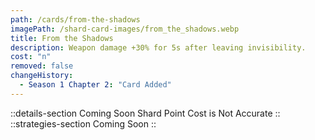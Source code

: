 ```yaml
---
path: /cards/from-the-shadows
imagePath: /shard-card-images/from_the_shadows.webp
title: From the Shadows
description: Weapon damage +30% for 5s after leaving invisibility.
cost: "n"
removed: false
changeHistory:
  - Season 1 Chapter 2: "Card Added"
---
```

::details-section
Coming Soon
Shard Point Cost is Not Accurate
::
::strategies-section
Coming Soon
::